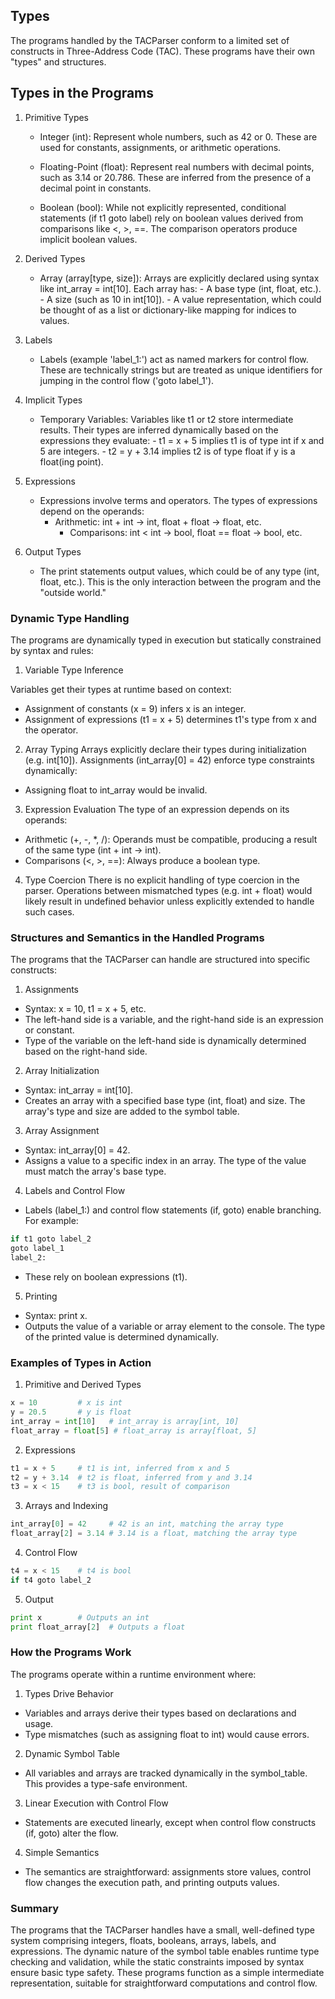 
## Types

The programs handled by the TACParser conform to a limited set of constructs in
Three-Address Code (TAC). These programs have their own "types" and structures.


## Types in the Programs

1. Primitive Types

	- Integer (int): Represent whole numbers, such as 42 or 0. These are used
        for constants, assignments, or arithmetic operations.

	- Floating-Point (float): Represent real numbers with decimal points, such
        as 3.14 or 20.786. These are inferred from the presence of a decimal point
        in constants.

	- Boolean (bool): While not explicitly represented, conditional statements
        (if t1 goto label) rely on boolean values derived from comparisons like
        <, >, ==. The comparison operators produce implicit boolean values.


2. Derived Types

	- Array (array[type, size]): Arrays are explicitly declared using syntax
        like int_array = int[10]. Each array has:
	      - A base type (int, float, etc.).
	      - A size (such as 10 in int[10]).
	      - A value representation, which could be thought of as a list or
              dictionary-like mapping for indices to values.

3. Labels

	- Labels (example 'label_1:') act as named markers for control flow. These are
        technically strings but are treated as unique identifiers for jumping in
        the control flow ('goto label_1').

4. Implicit Types

	- Temporary Variables: Variables like t1 or t2 store intermediate results.
        Their types are inferred dynamically based on the expressions they evaluate:
	      - t1 = x + 5 implies t1 is of type int if x and 5 are integers.
	      - t2 = y + 3.14 implies t2 is of type float if y is a float(ing point).

5. Expressions

	- Expressions involve terms and operators. The types of expressions depend on the operands:
      	- Arithmetic: int + int -> int, float + float -> float, etc.
	      - Comparisons: int < int -> bool, float == float -> bool, etc.

6. Output Types

	- The print statements output values, which could be of any type (int, float, etc.).
        This is the only interaction between the program and the "outside world."


### Dynamic Type Handling

The programs are dynamically typed in execution but statically constrained by syntax and rules:

1. Variable Type Inference

Variables get their types at runtime based on context:
- Assignment of constants (x = 9) infers x is an integer.
- Assignment of expressions (t1 = x + 5) determines t1's type from x and the operator.

2. Array Typing
Arrays explicitly declare their types during initialization (e.g. int[10]).
Assignments (int_array[0] = 42) enforce type constraints dynamically:
- Assigning float to int_array would be invalid.

3. Expression Evaluation
The type of an expression depends on its operands:
- Arithmetic (+, -, *, /): Operands must be compatible, producing a result
  of the same type (int + int -> int).
- Comparisons (<, >, ==): Always produce a boolean type.

4. Type Coercion
There is no explicit handling of type coercion in the parser. Operations between
mismatched types (e.g. int + float) would likely result in undefined behavior
unless explicitly extended to handle such cases.


### Structures and Semantics in the Handled Programs

The programs that the TACParser can handle are structured into specific constructs:

1. Assignments
- Syntax: x = 10, t1 = x + 5, etc.
- The left-hand side is a variable, and the right-hand side is an
  expression or constant.
- Type of the variable on the left-hand side is dynamically determined
  based on the right-hand side.

2. Array Initialization
- Syntax: int_array = int[10].
- Creates an array with a specified base type (int, float) and size.
  The array's type and size are added to the symbol table.

3. Array Assignment
- Syntax: int_array[0] = 42.
- Assigns a value to a specific index in an array. The type of the
  value must match the array's base type.

4. Labels and Control Flow
- Labels (label_1:) and control flow statements (if, goto) enable
  branching. For example:

```python
if t1 goto label_2
goto label_1
label_2:
```
- These rely on boolean expressions (t1).

5. Printing
- Syntax: print x.
- Outputs the value of a variable or array element to the console.
  The type of the printed value is determined dynamically.


### Examples of Types in Action

1. Primitive and Derived Types

```python
x = 10         # x is int
y = 20.5       # y is float
int_array = int[10]   # int_array is array[int, 10]
float_array = float[5] # float_array is array[float, 5]
```

2. Expressions

```python
t1 = x + 5     # t1 is int, inferred from x and 5
t2 = y + 3.14  # t2 is float, inferred from y and 3.14
t3 = x < 15    # t3 is bool, result of comparison
```

3. Arrays and Indexing

```python
int_array[0] = 42     # 42 is an int, matching the array type
float_array[2] = 3.14 # 3.14 is a float, matching the array type
```

4. Control Flow

```python
t4 = x < 15    # t4 is bool
if t4 goto label_2
```

5. Output

```python
print x        # Outputs an int
print float_array[2]  # Outputs a float
```


### How the Programs Work

The programs operate within a runtime environment where:
1. Types Drive Behavior
- Variables and arrays derive their types based on declarations and usage.
- Type mismatches (such as assigning float to int) would cause errors.

2. Dynamic Symbol Table
- All variables and arrays are tracked dynamically in the symbol_table.
  This provides a type-safe environment.

3. Linear Execution with Control Flow
- Statements are executed linearly, except when control flow constructs
  (if, goto) alter the flow.

4. Simple Semantics
- The semantics are straightforward: assignments store values, control
  flow changes the execution path, and printing outputs values.

### Summary

The programs that the TACParser handles have a small, well-defined type system
comprising integers, floats, booleans, arrays, labels, and expressions. The
dynamic nature of the symbol table enables runtime type checking and validation,
while the static constraints imposed by syntax ensure basic type safety. These
programs function as a simple intermediate representation, suitable for straightforward
computations and control flow.
